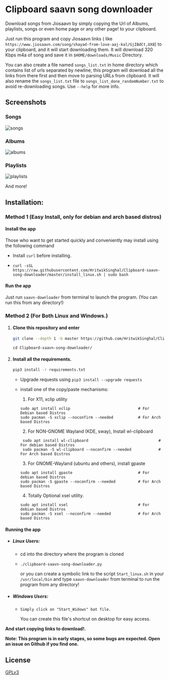 # Clipboard saavn song downloader

Download songs from Jiosaavn by simply copying the Url of Albums, playlists, songs or even home page or any other page!
to your clipboard.

Just run this program and copy Jiosaavn links (
like ```https://www.jiosaavn.com/song/shayad-from-love-aaj-kal/GjIBdCt,UX8```)
to your clipboard, and it will start downloading them. It will download 320 Kbps m4a of song and save it
in ```$HOME/downloads/Music``` Directory.

You can also create a file named ```songs_list.txt``` in home directory which contains list of urls separated by
newline, this program will download all the links from there first and then move to parsing URLs from clipboard. It will
also rename the ```songs_list.txt``` file to ```songs_list_done_randomNumber.txt```
to avoid re-downloading songs. Use ```--help``` for more info.

## Screenshots

### Songs

![songs](media/songs.gif)

### Albums

![albums](media/albums.gif)

### Playlists

![playlists](media/playlists.gif)

And more!

## Installation:

### Method 1 (Easy Install, only for debian and arch based distros)

#### Install the app

Those who want to get started quickly and conveniently may install using the following command

* Install ```curl``` before installing.

* ```curl -sSL https://raw.githubusercontent.com/HritwikSinghal/Clipboard-saavn-song-downloader/master/install_linux.sh | sudo bash```

#### Run the app

Just run ```saavn-downloader``` from terminal to launch the program. (You can run this from any directory!)

### Method 2 (For Both Linux and Windows.)

1. #### Clone this repository and enter
    ```sh
    git clone --depth 1 -b master https://github.com/HritwikSinghal/Clipboard-saavn-song-downloader
    ```
    ```
    cd Clipboard-saavn-song-downloader/
    ```

2. #### Install all the requirements.

    ```sh
    pip3 install -r requirements.txt
    ``` 

    * Upgrade requests using ```pip3 install --upgrade requests```

    * install one of the copy/paste mechanisms:

        1. For X11, xclip utility
        ```
        sudo apt install xclip			                    # For Debian based Distros
        sudo pacman -S xclip --noconfirm --needed			# For Arch based Distros
         ```

        2. For NON-GNOME Wayland (KDE, sway), Install wl-clipboard
       ```
        sudo apt install wl-clipboard			                    # For debian based Distros
        sudo pacman -S wl-clipboard --noconfirm --needed			# For Arch based Distros
        ```

        3. For GNOME-Wayland (ubuntu and others), install gpaste
        ```
        sudo apt install gpaste			                    # For debian based Distros
        sudo pacman -S gpaste --noconfirm --needed			# For Arch based Distros
        ```

        4. Totally Optional xsel utility.
        ```
        sudo apt install xsel			                    # For debian based Distros
        sudo pacman -S xsel --noconfirm --needed			# For Arch based Distros
        ```

#### Running the app

- ##### Linux Users:

    - cd into the directory where the program is cloned
    - ```sh
      ./clipboard-saavn-song-downloader.py   
      ```
      or you can create a symbolic link to the script ```Start_linux.sh``` in your ```/usr/local/bin``` 
      and type ```saavn-downloader``` from terminal to run the program from any directory!

- ##### Windows Users:
  - ```
    Simply click on "Start_Widows" bat file.
    ```
    You can create this file's shortcut on desktop for easy access.

**And start copying links to download!.**

**Note: This program is in early stages, so some bugs are expected. Open an issue on Github if you find one.**

## License

[GPLv3](/LICENSE)